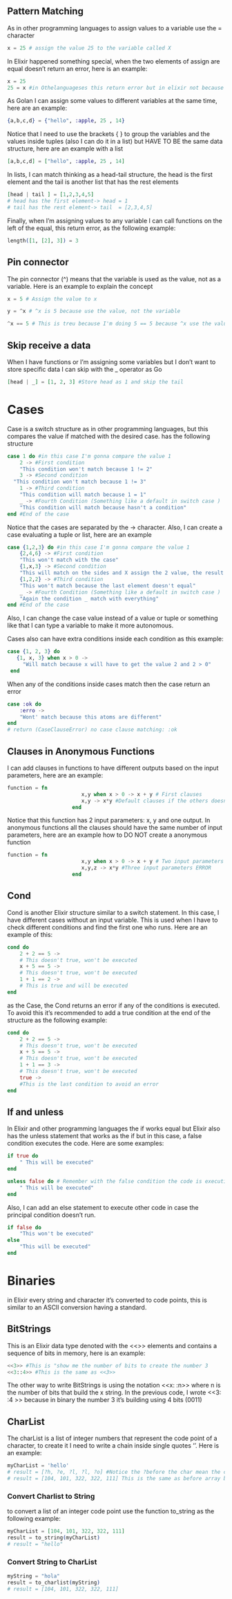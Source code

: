 ## Pattern Matching

As in other programming languages to assign values to a variable use the = character

```elixir
x = 25 # assign the value 25 to the variable called X
```

In Elixir happened something special, when the two elements of assign are equal doesn’t return an error, here is an example:

```elixir
x = 25 
25 = x #in Othelanguageses this return error but in elixir not because both are equal
```

As Golan I can assign some values to different variables at the same time, here are an example:

```elixir
{a,b,c,d} = {"hello", :apple, 25 , 14} 
```

Notice that I need to use the brackets { } to group the variables and the values inside tuples (also I can do it in a list) but HAVE TO BE the same data structure, here are an example with a list

```elixir
[a,b,c,d] = ["hello", :apple, 25 , 14] 
```

In lists, I can match thinking as a head-tail structure, the head is the first element and the tail is another list that has the rest elements

```elixir
[head | tail ] = [1,2,3,4,5]
# head has the first element-> head = 1 
# tail has the rest element-> tail  = [2,3,4,5] 
```

Finally, when I’m assigning values to any variable I can call functions on the left of the equal, this return error, as the following example:

```elixir
length([1, [2], 3]) = 3
```

## Pin connector

The pin connector (^) means that the variable is used as the value, not as a variable. Here is an example to explain the concept

```elixir
x = 5 # Assign the value to x 

y = ^x # ^x is 5 because use the value, not the variable

^x == 5 # This is treu because I'm doing 5 == 5 because ^x use the value not the variable 
```

## Skip receive a data

When I have functions or I’m assigning some variables but I don’t want to store specific data I can skip with the _ operator as Go

```elixir
[head | _] = [1, 2, 3] #Store head as 1 and skip the tail 
```

# Cases

Case is a switch structure as in other programming languages, but this compares the value if matched with the desired case. has the following structure

```elixir
case 1 do #in this case I'm gonna compare the value 1
	2 -> #First condition 
	"This condition won't match because 1 != 2"
	3 -> #Second condition 
  "This condition won't match because 1 != 3"
	1 -> #Third condition 
	"This condition will match because 1 = 1"
	_ -> #Fourth Condition (Something like a default in switch case )
	"This condition will match because hasn't a condition"
end #End of the case  
```

Notice that the cases are separated by the → character. Also, I can create a case evaluating a tuple or list, here are an example

```elixir
case {1,2,3} do #in this case I'm gonna compare the value 1
	{2,4,6} -> #First condition 
	"This won't match with the case"
	{1,x,3} -> #Second condition 
	"This will match on the sides and X assign the 2 value, the result this line is executed"
	{1,2,2} -> #Third condition 
	"This won't match because the last element doesn't equal"
	_ -> #Fourth Condition (Something like a default in switch case )
	"Again the condition _ match with everything"
end #End of the case  
```

Also, I can change the case value instead of a value or tuple or something like that I can type a variable to make it more autonomous.

Cases also can have extra conditions inside each condition as this example:

```elixir
case {1, 2, 3} do
   {1, x, 3} when x > 0 ->
     "Will match because x will have to get the value 2 and 2 > 0"
 end
```

When any of the conditions inside cases match then the case return an error

```elixir
case :ok do 
	:erro -> 
	"Wont' match because this atoms are different"
end
# return (CaseClauseError) no case clause matching: :ok
```

## Clauses in Anonymous Functions

I can add clauses in functions to have different outputs based on the input parameters, here are an example:

```elixir
function = fn 
						x,y when x > 0 -> x + y # First clauses
						x,y -> x*y #Default clauses if the others doesn't work
					 end
```

Notice that this function has 2 input parameters: x, y and one output. In anonymous functions all the clauses should have the same number of input parameters, here are an example how to DO NOT create a anonymous function

```elixir
function = fn 
						x,y when x > 0 -> x + y # Two input parameters 
						x,y,z -> x*y #Three input parameters ERROR
					 end
```

## Cond

Cond is another Elixir structure similar to a switch statement. In this case, I have different cases without an input variable. This is used when I have to check different conditions and find the first one who runs. Here are an example of this:

```elixir
cond do 
	2 + 2 == 5 -> 
	# This doesn't true, won't be executed
	x + 5 == 5 -> 
	# This doesn't true, won't be executed
	1 + 1 == 2 -> 
	# This is true and will be executed
end
```

as the Case, the Cond returns an error if any of the conditions is executed. To avoid this it’s recommended to add a true condition at the end of the structure as the following example:

```elixir
cond do 
	2 + 2 == 5 -> 
	# This doesn't true, won't be executed
	x + 5 == 5 -> 
	# This doesn't true, won't be executed
	1 + 1 == 3 -> 
	# This doesn't true, won't be executed
	true -> 
	#This is the last condition to avoid an error 
end
```

## If and unless

In Elixir and other programming languages the if works equal but Elixir also has the unless statement that works as the if but in this case, a false condition executes the code. Here are some examples:

```elixir
if true do 
	" This will be executed"
end 

unless false do # Remember with the false condition the code is executing 
	" This will be executed"
end 
```

Also, I can add an else statement to execute other code in case the principal condition doesn’t run.

```elixir
if false do 
	"This won't be executed"
else
	"This will be executed"  
end 
```

# Binaries

in Elixir every string and character it’s converted to code points, this is similar to an ASCII conversion having a standard.

## BitStrings

This is an Elixir data type denoted with the <<>> elements and contains a sequence of bits in memory, here is an example:

```elixir
<<3>> #This is "show me the number of bits to create the number 3
<<3::4>> #This is the same as <<3>> 
```

The other way to write BitStrings is using the notation <<x: :n>> where n is the number of bits that build the x string. In the previous code, I wrote <<3:  :4 >> because in binary the number 3 it’s building using 4 bits (0011)

## CharList

The charList is a list of integer numbers that represent the code point of a character, to create it I need to write a chain inside single quotes ‘’. Here is an example:

```elixir
myCharList = 'hello'
# result = [?h, ?e, ?l, ?l, ?o] #Notice the ?before the char mean the code point
# result = [104, 101, 322, 322, 111] This is the same as before array bit with the integer
```

### Convert Charlist to String

to convert a list of an integer code point use the function to_string as the following example:

```elixir
myCharList = [104, 101, 322, 322, 111]
result = to_string(myCharList)
# result = "hello"
```

### Convert String to CharList

```elixir
myString = "hola"
result = to_charlist(myString)
# result = [104, 101, 322, 322, 111]
```